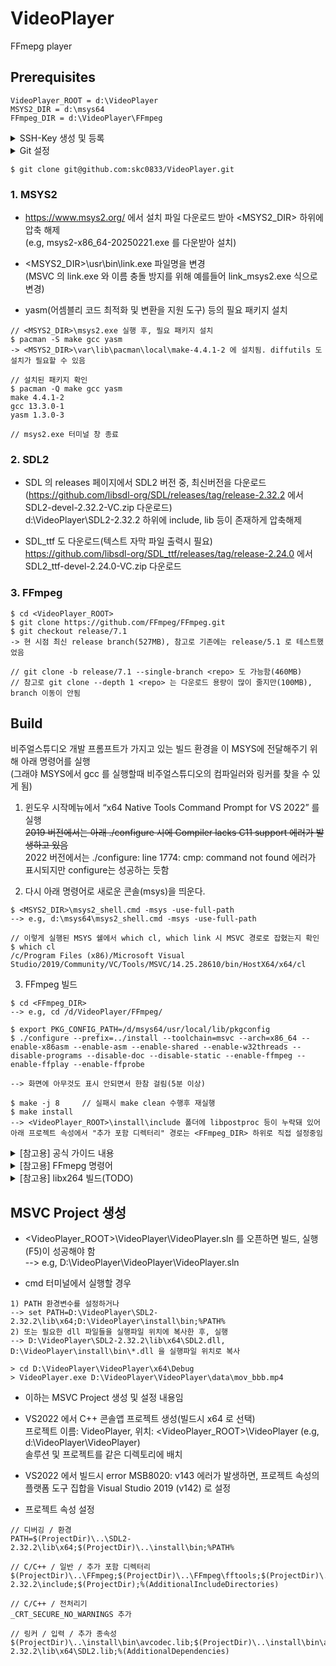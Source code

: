 # VideoPlayer
FFmepg player

## Prerequisites

```
VideoPlayer_ROOT = d:\VideoPlayer
MSYS2_DIR = d:\msys64
FFmpeg_DIR = d:\VideoPlayer\FFmpeg
```

<details>
<summary>SSH-Key 생성 및 등록</summary>

```
// git push 를 위해서는 최초에 SSH-Key 생성해서 등록 필요(Git Bash 쉘에서 실행)
$ ssh-keygen -t ed25519 -C "skc0833@gmail.com" -f ~/.ssh/skc0833_gmail
생성된 C:\Users\skc0833\.ssh\skc0833_gmail.pub 의 내용을 github 우상단(원형 아이콘) Settings / SSH Keys 페이지에서 New SSH key 로 업로드

// 생성된 키를 ssh-agent 에 등록
$ eval "$(ssh-agent -s)"
$ ssh-add /c/Users/skc0833/.ssh/skc0833_gmail
또는 ssh-add /c/Users/skc08/.ssh/skc0833_gmail
-->
unable to start ssh-agent service, error :1058 에러 발생시,
Win + R → services.msc 입력 후, "OpenSSH Authentication Agent" 를 찾아 우클릭
시작 유형을 "자동", 적용 버튼 클릭 수, 시작 클릭하고 재시도(ssh-agent 가 시작됨)
참고로 ssh-add ~/.ssh/skc0833_gmail 는 못찾고 있다.

$ ssh -T git@github.com -v
--> SSH 연결 상태를 확인
debug1: Offering public key: /c/Users/skc08/.ssh/id_rsa RSA SHA256:BAxGoIwTAiz8IdkE31RPosGQQgL1AjOOBGL8pw2mDzk
id_rsa 이 아니라 아래와 같이 skc0833@gmail.com 가 출력돼야 함
debug1: Offering public key: skc0833@gmail.com ED25519 SHA256:67budIIhdcNNGnrSFFYn2S6N1XmefKtzIrKPIt1b5Bw agent

// C:\Users\skc0833\.ssh\config 편집
Host github.com-videoplayer
  HostName github.com
  User git
  IdentityFile ~/.ssh/skc0833_gmail
  IdentitiesOnly yes

$ git remote set-url origin git@github.com-videoplayer:skc0833/VideoPlayer.git
--> 이걸 안해주면 git@github.com: Permission denied (publickey). 에러
```
</details>

<details>
<summary>Git 설정</summary>

```
// Git 줄바꿈 설정 확인(Windows에서 true or input 으로 설정해야 ^M 표시가 사라짐)
$ git config core.autocrlf
$ git config --global core.autocrlf true
-->
true: 체크아웃 시 CRLF, 커밋 시 LF로 변환
input: 체크아웃 시 CRLF를 쓰지 않고, 커밋 시 LF만 유지함
false(default): 줄바꿈을 건드리지 않음

$ git stash
$ git stash list
$ git stash pop 으로 적용
--> pop: 마지막에 저장된 stash를 현재 작업 디렉토리에 적용 & 해당 stash 항목을 목록에서 제거
git stash apply 는 pop 와 같지만 스태시 목록에서 제거하지 않음(시험삼아 적용해보고 나중에 제거용)
$ git stash pop stash@{0} // 특정 stash 항목을 지정해서 적용

$ git reset HEAD^
--> 가장 최근 커밋을 되돌림(최근 커밋 내용이 unstage 상태로 워킹 디렉토리에 그대로 남음)
$ git reset --hard HEAD^  // 커밋도 삭제하고 변경 내용도 삭제

git push 시에 ERROR: Permission to skc0833/VideoPlayer.git denied to skc0833-cubox-ai. 발생시
위에 생성된 키를 ssh-agent 에 등록, git remote set-url origin ~ 실행 후 재시도
(ssh -T git@github.com -v 로 SSH 연결 상태 확인 필수)
```
</details>

```
$ git clone git@github.com:skc0833/VideoPlayer.git
```

### 1. MSYS2

* https://www.msys2.org/ 에서 설치 파일 다운로드 받아 <MSYS2_DIR> 하위에 압축 해제<br/>
(e.g, msys2-x86_64-20250221.exe 를 다운받아 설치)

* <MSYS2_DIR>\usr\bin\link.exe 파일명을 변경<br/>
(MSVC 의 link.exe 와 이름 충돌 방지를 위해 예를들어 link_msys2.exe 식으로 변경)

* yasm(어셈블리 코드 최적화 및 변환을 지원 도구) 등의 필요 패키지 설치<br/>
```
// <MSYS2_DIR>\msys2.exe 실행 후, 필요 패키지 설치
$ pacman -S make gcc yasm
-> <MSYS2_DIR>\var\lib\pacman\local\make-4.4.1-2 에 설치됨. diffutils 도 설치가 필요할 수 있음

// 설치된 패키지 확인
$ pacman -Q make gcc yasm
make 4.4.1-2
gcc 13.3.0-1
yasm 1.3.0-3

// msys2.exe 터미널 창 종료
```

### 2. SDL2

* SDL 의 releases 페이지에서 SDL2 버전 중, 최신버전을 다운로드<br/>
(https://github.com/libsdl-org/SDL/releases/tag/release-2.32.2 에서 SDL2-devel-2.32.2-VC.zip 다운로드)<br/>
d:\VideoPlayer\SDL2-2.32.2 하위에 include, lib 등이 존재하게 압축해제

* SDL_ttf 도 다운로드(텍스트 자막 파일 출력시 필요)<br/>
https://github.com/libsdl-org/SDL_ttf/releases/tag/release-2.24.0 에서 SDL2_ttf-devel-2.24.0-VC.zip 다운로드

### 3. FFmpeg
```
$ cd <VideoPlayer_ROOT>
$ git clone https://github.com/FFmpeg/FFmpeg.git
$ git checkout release/7.1
-> 현 시점 최신 release branch(527MB), 참고로 기존에는 release/5.1 로 테스트했었음

// git clone -b release/7.1 --single-branch <repo> 도 가능함(460MB)
// 참고로 git clone --depth 1 <repo> 는 다운로드 용량이 많이 줄지만(100MB), branch 이동이 안됨
```


## Build

비주얼스튜디오 개발 프롬프트가 가지고 있는 빌드 환경을 이 MSYS에 전달해주기 위해 아래 명령어를 실행<br/>
(그래야 MSYS에서 gcc 를 실행할때 비주얼스튜디오의 컴파일러와 링커를 찾을 수 있게 됨)

1) 윈도우 시작메뉴에서 “x64 Native Tools Command Prompt for VS 2022” 를 실행<br/>
~~2019 버전에서는 아래 ./configure 시에 Compiler lacks C11 support 에러가 발생하고 있음~~<br/>
2022 버전에서는 ./configure: line 1774: cmp: command not found 에러가 표시되지만 configure는 성공하는 듯함<br/>

2) 다시 아래 명령어로 새로운 콘솔(msys)을 띄운다.<br/>
```
$ <MSYS2_DIR>\msys2_shell.cmd -msys -use-full-path
--> e.g, d:\msys64\msys2_shell.cmd -msys -use-full-path

// 이렇게 실행된 MSYS 쉘에서 which cl, which link 시 MSVC 경로로 잡혔는지 확인
$ which cl
/c/Program Files (x86)/Microsoft Visual Studio/2019/Community/VC/Tools/MSVC/14.25.28610/bin/HostX64/x64/cl
```

3) FFmpeg 빌드
```
$ cd <FFmpeg_DIR>
--> e.g, cd /d/VideoPlayer/FFmpeg/

$ export PKG_CONFIG_PATH=/d/msys64/usr/local/lib/pkgconfig
$ ./configure --prefix=../install --toolchain=msvc --arch=x86_64 --enable-x86asm --enable-asm --enable-shared --enable-w32threads --disable-programs --disable-doc --disable-static --enable-ffmpeg --enable-ffplay --enable-ffprobe

--> 화면에 아무것도 표시 안되면서 한참 걸림(5분 이상)

$ make -j 8     // 실패시 make clean 수행후 재실행
$ make install
--> <VideoPlayer_ROOT>\install\include 폴더에 libpostproc 등이 누락돼 있어 아래 프로젝트 속성에서 "추가 포함 디렉터리" 경로는 <FFmpeg_DIR> 하위로 직접 설정중임
```

<details>
<summary>[참고용] 공식 가이드 내용</summary>

~~공식 가이드 내용은(https://trac.ffmpeg.org/wiki/CompilationGuide/MSVC)
./configure --enable-asm --enable-yasm --arch=i386 --disable-ffserver --disable-avdevice --disable-swscale --disable-doc --disable-ffplay --disable-ffprobe --disable-ffmpeg --enable-shared --disable-static --disable-bzlib --disable-libopenjpeg --disable-iconv --disable-zlib --prefix=/c/ffmpeg --toolchain=msvc
--> 적용시에는 이 명령어에서 --disable-ffplay 제거, --enable-w32threads 추가가 필요해보임!~~
</details>

<details>
<summary>[참고용] FFmepg 명령어</summary>

```
// 구간 잘라내기 명령어
$ ffmpeg.exe -i mov_bbb.mp4 -t 00:00:02 -c copy mov_bbb_2s.mp4
$ ffmpeg.exe -i mov_bbb.mp4 -ss 00:00:00 -t 00:00:02 -c copy mov_bbb_2s.mp4
--> -ss 00:00:00 옵션이 있으면 검은색만 출력되고 있음(TODO: libx264 로 인코딩 필요???)

$ ffmpeg.exe -i mov_bbb.mp4 -ss 00:00:00 -t 00:00:02 -c:v libx264 -c:a aac mov_bbb_2s.mp4
--> Unknown encoder 'libx264' 에러 -> libx264 빌드가 필요하지만 현재 빌드 에러 해결이 안되고 있음
```
</details>

<details>
<summary>[참고용] libx264 빌드(TODO)</summary>

```
// libx264 빌드시 에러(TODO)
$ git clone https://code.videolan.org/videolan/x264.git
$ cd x264
$ ./configure --enable-shared --disable-cli --disable-asm --disable-thread --host=x86_64-w64-mingw32
$ make -j16

// 위에서 FFmpeg configure 시에 아래 에러 발생 중
$ export PKG_CONFIG_PATH=/d/msys64/usr/local/lib/pkgconfig // 소용없는듯
$ export PKG_CONFIG=false // 소용없는듯
$ ./configure ~ --enable-gpl --enable-libx264 --extra-cflags="-I/d/msys64/usr/local/include" --extra-ldflags="-L/d/msys64/usr/local/lib" --pkgconfigdir=/d/msys64/usr/local/lib/pkgconfig
 옵션 추가시
--> ERROR: x264 not found using pkg-config -> TODO: 해결책 못 찾음
```
</details>


## MSVC Project 생성

* <VideoPlayer_ROOT>\VideoPlayer\VideoPlayer.sln 를 오픈하면 빌드, 실행(F5)이 성공해야 함<br/>
--> e.g, D:\VideoPlayer\VideoPlayer\VideoPlayer.sln

* cmd 터미널에서 실행할 경우
```
1) PATH 환경변수를 설정하거나
--> set PATH=D:\VideoPlayer\SDL2-2.32.2\lib\x64;D:\VideoPlayer\install\bin;%PATH%
2) 또는 필요한 dll 파일들을 실행파일 위치에 복사한 후, 실행
--> D:\VideoPlayer\SDL2-2.32.2\lib\x64\SDL2.dll, D:\VideoPlayer\install\bin\*.dll 을 실행파일 위치로 복사

> cd D:\VideoPlayer\VideoPlayer\x64\Debug
> VideoPlayer.exe D:\VideoPlayer\VideoPlayer\data\mov_bbb.mp4
```

* 이하는 MSVC Project 생성 및 설정 내용임

* VS2022 에서 C++ 콘솔앱 프로젝트 생성(빌드시 x64 로 선택)<br/>
프로젝트 이름: VideoPlayer, 위치: <VideoPlayer_ROOT>\VideoPlayer (e.g, d:\VideoPlayer\VideoPlayer)<br/>
솔루션 및 프로젝트를 같은 디렉토리에 배치

* VS2022 에서 빌드시 error MSB8020: v143 에러가 발생하면, 프로젝트 속성의 플랫폼 도구 집합을 Visual Studio 2019 (v142) 로 설정

* 프로젝트 속성 설정
```
// 디버깅 / 환경
PATH=$(ProjectDir)\..\SDL2-2.32.2\lib\x64;$(ProjectDir)\..\install\bin;%PATH%

// C/C++ / 일반 / 추가 포함 디렉터리
$(ProjectDir)\..\FFmpeg;$(ProjectDir)\..\FFmpeg\fftools;$(ProjectDir)\..\SDL2-2.32.2\include;$(ProjectDir);%(AdditionalIncludeDirectories)

// C/C++ / 전처리기
_CRT_SECURE_NO_WARNINGS 추가

// 링커 / 입력 / 추가 종속성
$(ProjectDir)\..\install\bin\avcodec.lib;$(ProjectDir)\..\install\bin\avutil.lib;$(ProjectDir)\..\install\bin\avformat.lib;$(ProjectDir)\..\install\bin\swscale.lib;$(ProjectDir)\..\install\bin\avfilter.lib;$(ProjectDir)\..\install\bin\swresample.lib;$(ProjectDir)\..\install\bin\avdevice.lib;$(ProjectDir)\..\SDL2-2.32.2\lib\x64\SDL2.lib;%(AdditionalDependencies)
